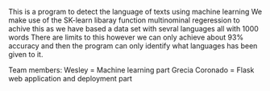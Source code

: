 This is a program to detect the language of texts using machine learning
We make use of the SK-learn libaray function multinominal regeression to achive this as we have based a data set with sevral languages all with 1000 words
There are limits to this however we can only achieve about 93% accuracy and then the program can only identify what languages has been given to it.

Team members:
Wesley = Machine learning part
Grecia Coronado = Flask web application and deployment part
